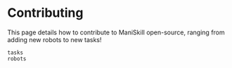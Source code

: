 # Contributing

This page details how to contribute to ManiSkill open-source, ranging from adding new robots to new tasks!

```{toctree}
tasks
robots
```